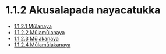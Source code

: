 

# 1.1.2 Akusalapada nayacatukka

* [1.1.2.1 Mūlanaya](1.1.2/1.1.2.1.md)
* [1.1.2.2 Mūlamūlanaya](1.1.2/1.1.2.2.md)
* [1.1.2.3 Mūlakanaya](1.1.2/1.1.2.3.md)
* [1.1.2.4 Mūlamūlakanaya](1.1.2/1.1.2.4.md)



